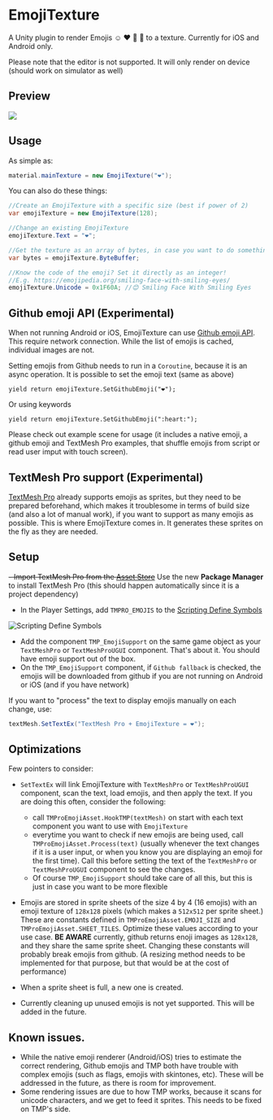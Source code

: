 # EmojiTexture
A Unity plugin to render Emojis ☺ ❤ 🍆 🍑 to a texture. Currently for iOS and Android only.

Please note that the editor is not supported. It will only render on device (should work on simulator as well)

## Preview
<img src="https://raw.github.com/iBicha/EmojiTexture/master/preview.gif">


## Usage
As simple as:
```csharp
material.mainTexture = new EmojiTexture("❤");
```
You can also do these things:
```csharp
//Create an EmojiTexture with a specific size (best if power of 2)
var emojiTexture = new EmojiTexture(128);

//Change an existing EmojiTexture
emojiTexture.Text = "❤"; 

//Get the texture as an array of bytes, in case you want to do something with it
var bytes = emojiTexture.ByteBuffer;

//Know the code of the emoji? Set it directly as an integer!
//E.g. https://emojipedia.org/smiling-face-with-smiling-eyes/
emojiTexture.Unicode = 0x1F60A; //😊 Smiling Face With Smiling Eyes

```
## Github emoji API (Experimental)
When not running Android or iOS, EmojiTexture can use [Github emoji API](https://developer.github.com/v3/emojis/).
This require network connection. While the list of emojis is cached, individual images are not.

Setting emojis from Github needs to run in a `Coroutine`, because it is an async operation.
It is possible to set the emoji text (same as above)
```
yield return emojiTexture.SetGithubEmoji("❤");
```
Or using keywords
```
yield return emojiTexture.SetGithubEmoji(":heart:");
```

Please check out example scene for usage (it includes a native emoji, a github emoji and TextMesh Pro examples, that shuffle emojis from script or read user imput with touch screen).


## TextMesh Pro support (Experimental)
[TextMesh Pro](https://assetstore.unity.com/packages/essentials/beta-projects/textmesh-pro-84126) already supports emojis as sprites, but they need to be prepared beforehand, which makes it troublesome in terms of build size (and also a lot of manual work), if you want to support as many emojis as possible. This is where EmojiTexture comes in. It generates these sprites on the fly as they are needed.

## Setup
~~- Import TextMesh Pro from the [Asset Store](https://assetstore.unity.com/packages/essentials/beta-projects/textmesh-pro-84126)~~ Use the new **Package Manager** to install TextMesh Pro (this should happen automatically since it is a project dependency)
- In the Player Settings, add `TMPRO_EMOJIS` to the [Scripting Define Symbols](https://docs.unity3d.com/Manual/PlatformDependentCompilation.html)

![Scripting Define Symbols](https://docs.unity3d.com/uploads/Main/ScriptDefines.png)
- Add the component `TMP_EmojiSupport` on the same game object as your `TextMeshPro` or `TextMeshProUGUI` component.
That's about it. You should have emoji support out of the box.
- On the `TMP_EmojiSupport` component, if `Github fallback` is checked, the emojis will be downloaded from github if you are not running on Android or iOS (and if you have network)

If you want to "process" the text to display emojis manually on each change, use:
```csharp
textMesh.SetTextEx("TextMesh Pro + EmojiTexture = ❤");
```

## Optimizations
Few pointers to consider:

- `SetTextEx` will link EmojiTexture with `TextMeshPro` or `TextMeshProUGUI` component, scan the text, load emojis, and then apply the text. If you are doing this often, consider the following:
  - call `TMProEmojiAsset.HookTMP(textMesh)` on start with each text component you want to use with `EmojiTexture`
  - everytime you want to check if new emojis are being used, call `TMProEmojiAsset.Process(text)` (usually whenever the text changes if it is a user input, or when you know you are displaying an emoji for the first time). Call this before setting the text of the `TextMeshPro` or `TextMeshProUGUI` component to see the changes.
  - Of course `TMP_EmojiSupport` should take care of all this, but this is just in case you want to be more flexible
  
- Emojis are stored in sprite sheets of the size 4 by 4 (16 emojis) with an emoji texture of `128x128` pixels (which makes a `512x512` per sprite sheet.) These are constants defined in `TMProEmojiAsset.EMOJI_SIZE` and `TMProEmojiAsset.SHEET_TILES`. Optimize these values according to your use case. **BE AWARE** currently, github returns enoji images as `128x128`, and they share the same sprite sheet. Changing these constants will probably break emojis from github. (A resizing method needs to be implemented for that purpose, but that would be at the cost of performance)

- When a sprite sheet is full, a new one is created.
- Currently cleaning up unused emojis is not yet supported. This will be added in the future.

## Known issues.
- While the native emoji renderer (Android/iOS) tries to estimate the correct rendering, Github emojis and TMP both have trouble with complex emojis (such as flags, emojis with skintones, etc). These will be addressed in the future, as there is room for improvement.
- Some rendering issues are due to how TMP works, because it scans for unicode characters, and we get to feed it sprites. This needs to be fixed on TMP's side.

